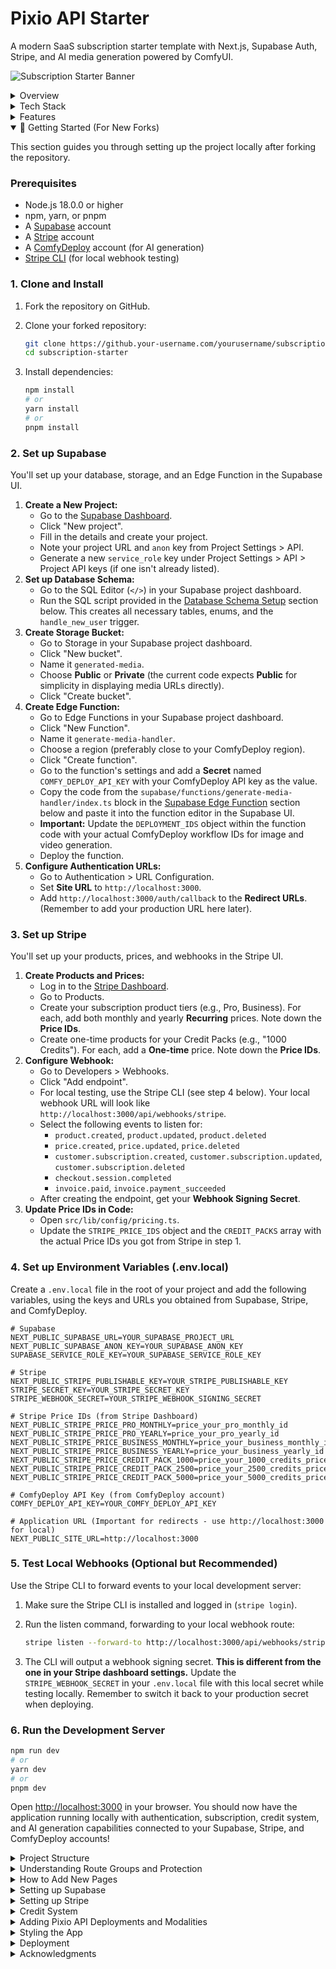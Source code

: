 # Pixio API Starter

A modern SaaS subscription starter template with Next.js, Supabase Auth, Stripe, and AI media generation powered by ComfyUI.

![Subscription Starter Banner](https://img.mytsi.org/i/A4j7988.png)

<details>
<summary>Overview</summary>

Pixio API Starter is a complete boilerplate for building subscription-based SaaS applications with integrated AI media generation. It includes user authentication, subscription management, a flexible credit system, and a beautiful glassmorphic UI – everything you need to launch your AI-powered SaaS product quickly and efficiently.

</details>

<details>
<summary>Tech Stack</summary>

This project leverages modern technologies for a performant and developer-friendly experience:

- **Frontend Framework**: [Next.js 15](https://nextjs.org/) with App Router and Server Components
- **Authentication & Database**: [Supabase](https://supabase.io/)
- **Payments & Subscriptions**: [Stripe](https://stripe.com/)
- **AI Generation**: [ComfyUI](https://comfyui.com/) via [ComfyDeploy API](https://api.myapps.ai/)
- **UI Components**: [Shadcn UI](https://ui.shadcn.com/)
- **Styling**: [Tailwind CSS](https://tailwindcss.com/)
- **Animation**: [Framer Motion](https://www.framer.com/motion/)
- **Language**: [TypeScript](https://www.typescriptlang.org/)
- **Form Handling**: [React Hook Form](https://react-hook-form.com/) with [Zod](https://zod.dev/) validation

</details>

<details>
<summary>Features</summary>

- ✅ **User Authentication**: Sign up, login, and user profile management
- ✅ **Subscription Management**: Tiered pricing plans with monthly/yearly billing
- ✅ **Stripe Integration**: Secure payment processing with webhooks and customer portal
- ✅ **Credit System**: Flexible credit-based usage for AI features with purchased packs and subscription allocation
- ✅ **AI Media Generation**: Generate images and videos from text prompts using integrated ComfyUI workflows
- ✅ **Media Library**: View and manage generated media with status tracking and real-time updates
- ✅ **Responsive Design**: Looks great on all devices
- ✅ **Dark Mode Support**: Light and dark theme options
- ✅ **TypeScript**: Type-safe code for better developer experience
- ✅ **Server Components**: Leverages Next.js 15 server components for improved performance
- ✅ **Row Level Security**: Secure database access with Supabase RLS
- ✅ **Supabase Edge Function**: Handles asynchronous AI generation requests and polling
- ✅ **Supabase Storage**: Stores generated media files securely

</details>

<details open>
<summary>🚀 Getting Started (For New Forks)</summary>

This section guides you through setting up the project locally after forking the repository.

### Prerequisites

- Node.js 18.0.0 or higher
- npm, yarn, or pnpm
- A [Supabase](https://supabase.io/) account
- A [Stripe](https://stripe.com/) account
- A [ComfyDeploy](https://api.myapps.ai/) account (for AI generation)
- [Stripe CLI](https://stripe.com/docs/stripe-cli) (for local webhook testing)

### 1. Clone and Install

1.  Fork the repository on GitHub.
2.  Clone your forked repository:

    ```bash
    git clone https://github.your-username.com/yourusername/subscription-starter.git
    cd subscription-starter
    ```
3.  Install dependencies:

    ```bash
    npm install
    # or
    yarn install
    # or
    pnpm install
    ```

### 2. Set up Supabase

You'll set up your database, storage, and an Edge Function in the Supabase UI.

1.  **Create a New Project:**
    *   Go to the [Supabase Dashboard](https://app.supabase.com/).
    *   Click "New project".
    *   Fill in the details and create your project.
    *   Note your project URL and `anon` key from Project Settings > API.
    *   Generate a new `service_role` key under Project Settings > API > Project API keys (if one isn't already listed).
2.  **Set up Database Schema:**
    *   Go to the SQL Editor (`</>`) in your Supabase project dashboard.
    *   Run the SQL script provided in the [Database Schema Setup](#database-schema-setup) section below. This creates all necessary tables, enums, and the `handle_new_user` trigger.
3.  **Create Storage Bucket:**
    *   Go to Storage in your Supabase project dashboard.
    *   Click "New bucket".
    *   Name it `generated-media`.
    *   Choose **Public** or **Private** (the current code expects **Public** for simplicity in displaying media URLs directly).
    *   Click "Create bucket".
4.  **Create Edge Function:**
    *   Go to Edge Functions in your Supabase project dashboard.
    *   Click "New Function".
    *   Name it `generate-media-handler`.
    *   Choose a region (preferably close to your ComfyDeploy region).
    *   Click "Create function".
    *   Go to the function's settings and add a **Secret** named `COMFY_DEPLOY_API_KEY` with your ComfyDeploy API key as the value.
    *   Copy the code from the `supabase/functions/generate-media-handler/index.ts` block in the [Supabase Edge Function](#supabase-edge-function) section below and paste it into the function editor in the Supabase UI.
    *   **Important:** Update the `DEPLOYMENT_IDS` object within the function code with your actual ComfyDeploy workflow IDs for image and video generation.
    *   Deploy the function.
5.  **Configure Authentication URLs:**
    *   Go to Authentication > URL Configuration.
    *   Set **Site URL** to `http://localhost:3000`.
    *   Add `http://localhost:3000/auth/callback` to the **Redirect URLs**. (Remember to add your production URL here later).

### 3. Set up Stripe

You'll set up your products, prices, and webhooks in the Stripe UI.

1.  **Create Products and Prices:**
    *   Log in to the [Stripe Dashboard](https://dashboard.stripe.com/).
    *   Go to Products.
    *   Create your subscription product tiers (e.g., Pro, Business). For each, add both monthly and yearly **Recurring** prices. Note down the **Price IDs**.
    *   Create one-time products for your Credit Packs (e.g., "1000 Credits"). For each, add a **One-time** price. Note down the **Price IDs**.
2.  **Configure Webhook:**
    *   Go to Developers > Webhooks.
    *   Click "Add endpoint".
    *   For local testing, use the Stripe CLI (see step 4 below). Your local webhook URL will look like `http://localhost:3000/api/webhooks/stripe`.
    *   Select the following events to listen for:
        *   `product.created`, `product.updated`, `product.deleted`
        *   `price.created`, `price.updated`, `price.deleted`
        *   `customer.subscription.created`, `customer.subscription.updated`, `customer.subscription.deleted`
        *   `checkout.session.completed`
        *   `invoice.paid`, `invoice.payment_succeeded`
    *   After creating the endpoint, get your **Webhook Signing Secret**.
3.  **Update Price IDs in Code:**
    *   Open `src/lib/config/pricing.ts`.
    *   Update the `STRIPE_PRICE_IDS` object and the `CREDIT_PACKS` array with the actual Price IDs you got from Stripe in step 1.

### 4. Set up Environment Variables (.env.local)

Create a `.env.local` file in the root of your project and add the following variables, using the keys and URLs you obtained from Supabase, Stripe, and ComfyDeploy.

```dotenv
# Supabase
NEXT_PUBLIC_SUPABASE_URL=YOUR_SUPABASE_PROJECT_URL
NEXT_PUBLIC_SUPABASE_ANON_KEY=YOUR_SUPABASE_ANON_KEY
SUPABASE_SERVICE_ROLE_KEY=YOUR_SUPABASE_SERVICE_ROLE_KEY

# Stripe
NEXT_PUBLIC_STRIPE_PUBLISHABLE_KEY=YOUR_STRIPE_PUBLISHABLE_KEY
STRIPE_SECRET_KEY=YOUR_STRIPE_SECRET_KEY
STRIPE_WEBHOOK_SECRET=YOUR_STRIPE_WEBHOOK_SIGNING_SECRET

# Stripe Price IDs (from Stripe Dashboard)
NEXT_PUBLIC_STRIPE_PRICE_PRO_MONTHLY=price_your_pro_monthly_id
NEXT_PUBLIC_STRIPE_PRICE_PRO_YEARLY=price_your_pro_yearly_id
NEXT_PUBLIC_STRIPE_PRICE_BUSINESS_MONTHLY=price_your_business_monthly_id
NEXT_PUBLIC_STRIPE_PRICE_BUSINESS_YEARLY=price_your_business_yearly_id
NEXT_PUBLIC_STRIPE_PRICE_CREDIT_PACK_1000=price_your_1000_credits_price_id
NEXT_PUBLIC_STRIPE_PRICE_CREDIT_PACK_2500=price_your_2500_credits_price_id
NEXT_PUBLIC_STRIPE_PRICE_CREDIT_PACK_5000=price_your_5000_credits_price_id

# ComfyDeploy API Key (from ComfyDeploy account)
COMFY_DEPLOY_API_KEY=YOUR_COMFY_DEPLOY_API_KEY

# Application URL (Important for redirects - use http://localhost:3000 for local)
NEXT_PUBLIC_SITE_URL=http://localhost:3000
```

### 5. Test Local Webhooks (Optional but Recommended)

Use the Stripe CLI to forward events to your local development server:

1.  Make sure the Stripe CLI is installed and logged in (`stripe login`).
2.  Run the listen command, forwarding to your local webhook route:

    ```bash
    stripe listen --forward-to http://localhost:3000/api/webhooks/stripe
    ```
3.  The CLI will output a webhook signing secret. **This is different from the one in your Stripe dashboard settings.** Update the `STRIPE_WEBHOOK_SECRET` in your `.env.local` file with this local secret while testing locally. Remember to switch it back to your production secret when deploying.

### 6. Run the Development Server

```bash
npm run dev
# or
yarn dev
# or
pnpm dev
```

Open [http://localhost:3000](http://localhost:3000) in your browser. You should now have the application running locally with authentication, subscription, credit system, and AI generation capabilities connected to your Supabase, Stripe, and ComfyDeploy accounts!

</details>

<details>
<summary>Project Structure</summary>

The project follows a modular structure using the Next.js App Router:

```
/src
  /app
    /(marketing) - Public marketing pages
      /page.tsx - Landing page
      /pricing/page.tsx - Pricing page
      /layout.tsx - Layout for marketing pages
    /(auth) - Authentication pages
      /login/
        /page.tsx - Login page
        /login-form.tsx - Login form component
      /signup/
        /page.tsx - Signup page
        /signup-form.tsx - Signup form component
      /layout.tsx - Layout for auth pages
      /auth/callback/route.ts - Auth callback handler
    /(app) - Auth-protected application pages
      /dashboard/page.tsx - User dashboard
      /account/
        /page.tsx - Account settings page
        /manage-subscription-button.tsx - Client component for subscription management
        /update-profile-form.tsx - Client component for profile updates
        /success-toast.tsx - Toast notification for successful payments
      /premium/page.tsx - Subscription-protected content
      /layout.tsx - Layout for app pages (includes auth check)
    /api - API routes
      /webhooks/stripe/route.ts - Stripe webhook handler
      /create-checkout-session/route.ts - Create checkout session endpoint
      /create-customer-portal/route.ts - Customer portal session endpoint
      /check-session-status/route.ts - Check Stripe session status endpoint
      /purchase-credits/route.ts - Create credit purchase session endpoint
  /components
    /ui - Shadcn UI components
    /account - Account-related components (UpdateProfileForm, ManageSubscriptionButton, CreditPackCard, SuccessToast)
    /dashboard - Dashboard components (MediaGenerationForm, MediaLibrary, MediaCard)
    /shared - Shared components (Navbar, Footer, CreditsDisplay)
    /pricing - Pricing components (PricingClient)
    /checkout - Checkout components (CheckoutModal)
  /lib
    /actions - Server actions (auth, media, stripe)
    /services - Backend services (media.service)
    /storage - Storage helpers (supabase-storage)
    /supabase - Supabase client/server/middleware setup
    /stripe - Stripe client setup
    /validators - Zod validation schemas
    /config - Configuration files (pricing)
    /constants - Constants (media types, costs, deployment IDs)
    /utils.ts - Utility functions
    /theme.ts - Theme configuration
  /middleware.ts - Next.js middleware for auth protection
  /types
    /db_types.ts - Database and entity type definitions
```

</details>

<details>
<summary>Understanding Route Groups and Protection</summary>

This project uses Next.js App Router with three main route groups:

1. `(marketing)` - Public pages accessible to everyone
2. `(auth)` - Authentication pages for login and signup
3. `(app)` - Protected pages requiring authentication

### How Auth Protection Works

Auth protection is implemented at two levels:

1. **Route Group Layout**: The `(app)/layout.tsx` file checks for authentication and redirects unauthenticated users to login:

```tsx
// src/app/(app)/layout.tsx
import { Navbar } from '@/components/shared/navbar';
import { createClient } from '@/lib/supabase/server';
import { redirect } from 'next/navigation';

export default async function AppLayout({
  children,
}: {
  children: React.ReactNode;
}) {
  const supabase = await createClient();
  const { data: { user } } = await supabase.auth.getUser();
  
  if (!user) {
    redirect('/login');
  }
  
  return (
    <div className="flex min-h-screen flex-col">
      <Navbar />
      <main className="flex-1 pt-16 pb-8">
        {children}
      </main>
    </div>
  );
}
```

2. **Middleware**: The `middleware.ts` file in the root directory provides an additional layer of protection:

```typescript
// src/middleware.ts
import { type NextRequest } from 'next/server';
import { updateSession } from '@/lib/supabase/middleware';

export async function middleware(request: NextRequest) {
  return await updateSession(request);
}

export const config = {
  matcher: [
    '/((?!_next/static|_next/image|favicon.ico|.*\\.svg$).*)',
  ],
};
```

The `updateSession` function checks authentication and redirects accordingly:

```typescript
// src/lib/supabase/middleware.ts
import { createServerClient } from '@supabase/ssr';
import { type NextRequest, NextResponse } from 'next/server';
import { Database } from '@/types/db_types';

export async function updateSession(request: NextRequest) {
  let supabaseResponse = NextResponse.next({
    request,
  });

  const supabase = createServerClient<Database>(
    process.env.NEXT_PUBLIC_SUPABASE_URL!,
    process.env.NEXT_PUBLIC_SUPABASE_ANON_KEY!,
    {
      cookies: {
        getAll() {
          return request.cookies.getAll();
        },
        setAll(cookiesToSet) {
          cookiesToSet.forEach(({ name, value, options }) => {
            supabaseResponse.cookies.set(name, value, options);
          });
        },
      },
    }
  );

  // Refresh session
  const { data: { user } } = await supabase.auth.getUser();

  // Optional: Redirect unauthenticated users
  const authPath = request.nextUrl.pathname.startsWith('/login') || 
                   request.nextUrl.pathname.startsWith('/signup') || 
                   request.nextUrl.pathname.startsWith('/auth');
  
  const protectedPaths = ['/dashboard', '/account', '/premium'];
  const isProtectedPath = protectedPaths.some(path => 
    request.nextUrl.pathname.startsWith(path)
  );

  // Redirect unauthenticated users from protected routes to login
  if (!user && isProtectedPath) {
    const redirectUrl = request.nextUrl.clone();
    redirectUrl.pathname = '/login';
    redirectUrl.searchParams.set('from', request.nextUrl.pathname);
    return NextResponse.redirect(redirectUrl);
  }

  // Redirect authenticated users from auth routes to dashboard
  if (user && authPath) {
    const redirectUrl = request.nextUrl.clone();
    redirectUrl.pathname = '/dashboard';
    return NextResponse.redirect(redirectUrl);
  }

  return supabaseResponse;
}
```

</details>

<details>
<summary>How to Add New Pages</summary>

### Adding a Regular Auth-Protected Page

To add a new page that requires authentication:

1. Create a new file in the `(app)` route group:

```tsx
// src/app/(app)/new-page/page.tsx
import { createClient } from '@/lib/supabase/server';

export default async function NewPage() {
  const supabase = await createClient();
  const { data: { user } } = await supabase.auth.getUser();
  
  // The (app) layout already ensures user is authenticated,
  // so you can safely use the user object here
  
  return (
    <div className="container mx-auto px-4 py-8">
      <h1 className="text-3xl font-bold mb-4">New Page</h1>
      <p>Welcome, {user.email}!</p>
      {/* Your page content */}
    </div>
  );
}
```

### Adding a Subscription-Protected Page

To add a page that requires an active subscription:

1. Create a new file in the `(app)` route group:

```tsx
// src/app/(app)/subscribers-only/page.tsx
import { isUserSubscribed, getSubscriptionTier } from '@/lib/supabase/subscriptions';
import { Card, CardContent, CardDescription, CardFooter, CardHeader, CardTitle } from '@/components/ui/card';
import { Button } from '@/components/ui/button';
import Link from 'next/link';

export default async function SubscribersOnlyPage() {
  const subscribed = await isUserSubscribed();
  const tier = await getSubscriptionTier(); // You might also want the tier for specific content

  // Show upgrade prompt if user isn't subscribed
  if (!subscribed) {
    return (
      <div className="container mx-auto px-4 py-16 flex flex-col items-center justify-center">
        <Card className="w-full max-w-md glass-card"> {/* Added glass-card style */}
          <CardHeader className="text-center">
            <CardTitle className="text-2xl">Subscribers Only</CardTitle> {/* Larger title */}
            <CardDescription className="text-base"> {/* Larger description */}
              This content requires an active subscription
            </CardDescription>
          </CardHeader>
          <CardContent className="text-center space-y-4 pb-6"> {/* Increased spacing */}
            <div className="py-6">
              <div className="mx-auto w-20 h-20 rounded-full bg-primary/10 flex items-center justify-center mb-4">
                <svg xmlns="http://www.w3.org/2000/svg" className="h-10 w-10 text-primary" fill="none" viewBox="0 0 24 24" stroke="currentColor">
                  <path strokeLinecap="round" strokeLinejoin="round" strokeWidth={1.5} d="M12 15v2m-6 4h12a2 2 0 002-2v-6a2 2 0 00-2-2H6a2 2 0 00-2 2v6a2 2 0 002 2zm10-10V7a4 4 0 00-8 0v4h8z" />
                </svg>
              </div>
              <p className="text-base text-muted-foreground"> {/* Larger text */}
                Upgrade your account to access premium features and content.
              </p>
            </div>
          </CardContent>
          <CardFooter className="flex justify-center">
            <Button asChild className="w-full glass-button bg-gradient-to-r from-primary to-secondary text-white hover:opacity-95 hover:shadow-lg transition-all duration-300 shadow-md text-lg py-3 font-semibold"> {/* Styled button */}
              <Link href="/pricing">View Plans</Link>
            </Button>
          </CardFooter>
        </Card>
      </div>
    );
  }
  
  return (
    <div className="container mx-auto px-4 py-8">
      <div className="mb-8">
        <h1 className="text-3xl font-bold mb-2">Premium Content</h1>
        <p className="text-muted-foreground">
          Welcome to the premium section! You have access to exclusive content.
        </p>
      </div>
      
      <div className="p-4 mb-8 rounded-lg bg-primary-50 border border-primary-200 text-primary-800">
        <div className="flex gap-3">
          <svg xmlns="http://www.w3.org/2000/svg" className="h-6 w-6 text-primary-500 flex-shrink-0" fill="none" viewBox="0 0 24 24" stroke="currentColor">
            <path strokeLinecap="round" strokeLinejoin="round" strokeWidth={2} d="M9 12l2 2 4-4m5.618-4.016A11.955 11.955 0 0112 2.944a11.955 11.955 0 01-8.618 3.04A12.02 12.02 0 003 9c0 5.591 3.824 10.29 9 11.622 5.176-1.332 9-6.03 9-11.622 0-1.042-.133-2.052-.382-3.016z" />
          </svg>
          <div>
            <h3 className="font-medium">Your Subscription Tier: {tier.toUpperCase()}</h3>
            <p className="text-sm mt-1">
              You have full access to all premium content based on your {tier} subscription.
            </p>
          </div>
        </div>
      </div>
      
      <div className="grid md:grid-cols-2 gap-6">
        {/* Premium Feature 1 */}
        <Card>
          <CardHeader>
            <CardTitle>Advanced Analytics</CardTitle>
            <CardDescription>
              Detailed insights into your data
            </CardDescription>
          </CardHeader>
          <CardContent>
            <div className="aspect-video bg-primary-50 rounded-md flex items-center justify-center">
              <svg xmlns="http://www.w3.org/2000/svg" className="h-16 w-16 text-primary-300" fill="none" viewBox="0 0 24 24" stroke="currentColor">
                <path strokeLinecap="round" strokeLinejoin="round" strokeWidth={1.5} d="M9 19v-6a2 2 0 00-2-2H5a2 2 0 00-2 2v6a2 2 0 002 2h2a2 2 0 002-2zm0 0V9a2 2 0 012-2h2a2 2 0 012 2v10m-6 0a2 2 0 002 2h2a2 2 0 002-2m0 0V5a2 2 0 012-2h2a2 2 0 012 2v14a2 2 0 01-2 2h-2a2 2 0 01-2-2z" />
              </svg>
            </div>
            <p className="mt-4 text-muted-foreground">
              Unlock deep insights with our advanced analytics tools. Track performance, visualize trends, and make data-driven decisions.
            </p>
          </CardContent>
        </Card>
        
        {/* Premium Feature 2 */}
        <Card>
          <CardHeader>
            <CardTitle>Priority Support</CardTitle>
            <CardDescription>
              Get help when you need it most
            </CardDescription>
          </CardHeader>
          <CardContent>
            <div className="aspect-video bg-primary-50 rounded-md flex items-center justify-center">
              <svg xmlns="http://www.w3.org/2000/svg" className="h-16 w-16 text-primary-300" fill="none" viewBox="0 0 24 24" stroke="currentColor">
                <path strokeLinecap="round" strokeLinejoin="round" strokeWidth={1.5} d="M18.364 5.636l-3.536 3.536m0 5.656l3.536 3.536M9.172 9.172L5.636 5.636m3.536 9.192l-3.536 3.536M21 12a9 9 0 11-18 0 9 9 0 0118 0zm-5 0a4 4 0 11-8 0 4 4 0 018 0z" />
              </svg>
            </div>
            <p className="mt-4 text-muted-foreground">
              As a premium member, you receive priority support from our team. Get answers quickly and resolve issues faster.
            </p>
          </CardContent>
        </Card>
        
        {tier === 'business' && (
          // Business-only feature
          <Card className="md:col-span-2">
            <CardHeader>
              <CardTitle>Enterprise Integration</CardTitle>
              <CardDescription>
                Exclusive to Business Plan subscribers
              </CardDescription>
            </CardHeader>
            <CardContent>
              <div className="aspect-video bg-accent-50 rounded-md flex items-center justify-center">
                <svg xmlns="http://www.w3.org/2000/svg" className="h-16 w-16 text-accent-300" fill="none" viewBox="0 0 24 24" stroke="currentColor">
                  <path strokeLinecap="round" strokeLinejoin="round" strokeWidth={1.5} d="M19 21V5a2 2 0 00-2-2H7a2 2 0 00-2 2v16m14 0h2m-2 0h-5m-9 0H3m2 0h5M9 7h1m-1 4h1m4-4h1m-1 4h1m-5 10v-5a1 1 0 011-1h2a1 1 0 011 1v5m-4 0h4" />
                </svg>
              </div>
              <p className="mt-4 text-muted-foreground">
                Connect your enterprise systems and enjoy seamless integration with our platform. This feature is exclusively available to Business Plan subscribers.
              </p>
            </CardContent>
          </Card>
        )}
      </div>
    </div>
  );
}
```

### Adding a Tier-Specific Protected Page

To restrict content to specific subscription tiers (e.g., Business tier only):

```tsx
// src/app/(app)/business-features/page.tsx
import { createClient } from '@/lib/supabase/server';
import { getSubscriptionTier } from '@/lib/supabase/subscriptions';
import { Card, CardContent, CardDescription, CardFooter, CardHeader, CardTitle } from '@/components/ui/card';
import { Button } from '@/components/ui/button';
import Link from 'next/link';

export default async function BusinessFeaturesPage() {
  const tier = await getSubscriptionTier();
  
  // Only allow business tier users
  if (tier !== 'business') {
    return (
      <div className="container mx-auto px-4 py-16 flex flex-col items-center justify-center">
        <Card className="w-full max-w-md glass-card"> {/* Added glass-card style */}
          <CardHeader className="text-center">
            <CardTitle className="text-2xl">Business Plan Required</CardTitle> {/* Larger title */}
            <CardDescription className="text-base"> {/* Larger description */}
              This content requires a Business plan subscription
            </CardDescription>
          </CardHeader>
          <CardContent className="text-center space-y-4"> {/* Increased spacing */}
            <p className="text-base text-muted-foreground"> {/* Larger text */}
              Your current plan: <span className="font-semibold">{tier.toUpperCase()}</span>
            </p>
            <p className="text-base text-muted-foreground"> {/* Larger text */}
              Upgrade to our Business plan to access these features.
            </p>
          </CardContent>
          <CardFooter className="flex justify-center">
            <Button asChild className="w-full glass-button bg-gradient-to-r from-primary to-secondary text-white hover:opacity-95 hover:shadow-lg transition-all duration-300 shadow-md text-lg py-3 font-semibold"> {/* Styled button */}
              <Link href="/pricing">Upgrade Plan</Link>
            </Button>
          </CardFooter>
        </Card>
      </div>
    );
  }
  
  // User has business tier, show the content
  return (
    <div className="container mx-auto px-4 py-8">
      <h1 className="text-3xl font-bold mb-4">Business Features</h1>
      <p className="mb-6">Welcome to the exclusive Business tier features!</p>
      
      {/* Your business-specific content */}
    </div>
  );
}
```

</details>

<details>
<summary>Setting up Supabase</summary>

### 1. Create a Supabase Project

1. Go to [Supabase Dashboard](https://app.supabase.com/) and create a new project
2. Note your project URL and API keys from the project settings
3. Add these to your `.env.local` file

### 2. Database Schema Setup

Run the following SQL in the Supabase SQL Editor to set up your database schema. This includes tables for users, customers, products, prices, subscriptions, credit purchases, credit usage, and generated media.

```sql
-- Create ENUM types for subscription status and pricing details
CREATE TYPE public.subscription_status AS ENUM ('trialing', 'active', 'canceled', 'incomplete', 'incomplete_expired', 'past_due', 'unpaid', 'paused');
CREATE TYPE public.pricing_type AS ENUM ('one_time', 'recurring');
CREATE TYPE public.pricing_plan_interval AS ENUM ('day', 'week', 'month', 'year');

-- USERS Table: Stores public user profile information.
CREATE TABLE public.users (
 id uuid NOT NULL PRIMARY KEY REFERENCES auth.users(id) ON DELETE CASCADE,
 full_name text,
 avatar_url text,
 billing_address jsonb,
 payment_method jsonb,
 -- Credit System Fields
 subscription_credits INTEGER DEFAULT 0,
 purchased_credits INTEGER DEFAULT 0,
 last_credits_reset_date TIMESTAMP WITH TIME ZONE
);
ALTER TABLE public.users ENABLE ROW LEVEL SECURITY;
CREATE POLICY "Allow public read-only access." ON public.users FOR SELECT USING (true);
CREATE POLICY "Can update own user data." ON public.users FOR UPDATE USING (auth.uid() = id);
CREATE POLICY "Can view own user data." ON public.users FOR SELECT USING (auth.uid() = id);

-- Function to automatically create a public user profile when a new auth user signs up
-- This function also initializes credits for the new user
CREATE OR REPLACE FUNCTION public.handle_new_user()
RETURNS trigger
LANGUAGE plpgsql
SECURITY DEFINER SET search_path = public
AS $$
BEGIN
 INSERT INTO public.users (id, full_name, avatar_url, subscription_credits, last_credits_reset_date)
 VALUES (
   new.id,
   new.raw_user_meta_data->>'full_name',
   new.raw_user_meta_data->>'avatar_url',
   -- Initialize with free tier credits (assuming free tier gives 500 credits)
   500,
   timezone('utc'::text, now())
 );
 RETURN new;
END;
$$;

-- Trigger the function after user creation
CREATE TRIGGER on_auth_user_created
 AFTER INSERT ON auth.users
 FOR EACH ROW EXECUTE FUNCTION public.handle_new_user();

-- CUSTOMERS Table: Maps Supabase auth users to Stripe customer IDs. (Accessed via service_role)
CREATE TABLE public.customers (
 id uuid NOT NULL PRIMARY KEY REFERENCES auth.users(id) ON DELETE CASCADE,
 stripe_customer_id text UNIQUE
);
ALTER TABLE public.customers ENABLE ROW LEVEL SECURITY;
-- No policies needed if accessed only via service_role key.

-- PRODUCTS Table: Stores product information synced from Stripe.
CREATE TABLE public.products (
 id text PRIMARY KEY, -- Stripe Product ID
 active boolean,
 name text,
 description text,
 image text,          -- Stripe Product Image URL
 metadata jsonb
);
ALTER TABLE public.products ENABLE ROW LEVEL SECURITY;
CREATE POLICY "Allow public read-only access." ON public.products FOR SELECT USING (true);

-- PRICES Table: Stores price information synced from Stripe.
CREATE TABLE public.prices (
 id text PRIMARY KEY, -- Stripe Price ID
 product_id text REFERENCES public.products(id) ON DELETE CASCADE,
 active boolean,
 description text,
 unit_amount bigint, -- Amount in cents/smallest currency unit
 currency text CHECK (char_length(currency) = 3),
 type public.pricing_type,
 interval public.pricing_plan_interval,
 interval_count integer,
 trial_period_days integer,
 metadata jsonb
);
ALTER TABLE public.prices ENABLE ROW LEVEL SECURITY;
CREATE POLICY "Allow public read-only access." ON public.prices FOR SELECT USING (true);

-- SUBSCRIPTIONS Table: Stores user subscription information synced from Stripe.
CREATE TABLE public.subscriptions (
 id text PRIMARY KEY, -- Stripe Subscription ID
 user_id uuid NOT NULL REFERENCES auth.users(id) ON DELETE CASCADE,
 status public.subscription_status,
 metadata jsonb,
 price_id text REFERENCES public.prices(id),
 quantity integer,
 cancel_at_period_end boolean,
 created timestamp with time zone NOT NULL DEFAULT timezone('utc'::text, now()),
 current_period_start timestamp with time zone NOT NULL DEFAULT timezone('utc'::text, now()),
 current_period_end timestamp with time zone NOT NULL DEFAULT timezone('utc'::text, now()),
 ended_at timestamp with time zone DEFAULT timezone('utc'::text, now()),
 cancel_at timestamp with time zone DEFAULT timezone('utc'::text, now()),
 canceled_at timestamp with time zone DEFAULT timezone('utc'::text, now()),
 trial_start timestamp with time zone DEFAULT timezone('utc'::text, now()),
 trial_end timestamp with time zone DEFAULT timezone('utc'::text, now())
);
ALTER TABLE public.subscriptions ENABLE ROW LEVEL SECURITY;
CREATE POLICY "Can view own subscription data." ON public.subscriptions FOR SELECT USING (auth.uid() = user_id);

-- Create table for credit purchases (records one-time credit pack purchases)
CREATE TABLE public.credit_purchases (
  id UUID PRIMARY KEY DEFAULT gen_random_uuid(),
  user_id UUID NOT NULL REFERENCES auth.users(id) ON DELETE CASCADE,
  amount INTEGER NOT NULL,
  price_id TEXT NOT NULL, -- Stripe Price ID of the credit pack
  created_at TIMESTAMP WITH TIME ZONE NOT NULL DEFAULT now()
);
ALTER TABLE public.credit_purchases ENABLE ROW LEVEL SECURITY;
CREATE POLICY "Can view own credit purchases" ON public.credit_purchases FOR SELECT USING (auth.uid() = user_id);

-- Create table for credit usage (records when credits are spent)
CREATE TABLE public.credit_usage (
  id UUID PRIMARY KEY DEFAULT gen_random_uuid(),
  user_id UUID NOT NULL REFERENCES auth.users(id) ON DELETE CASCADE,
  amount INTEGER NOT NULL, -- Amount of credits used (negative value)
  description TEXT, -- Description of usage (e.g., "Generated image")
  created_at TIMESTAMP WITH TIME ZONE NOT NULL DEFAULT now()
);
ALTER TABLE public.credit_usage ENABLE ROW LEVEL SECURITY;
CREATE POLICY "Can view own credit usage" ON public.credit_usage FOR SELECT USING (auth.uid() = user_id);

-- Table for storing generated media
CREATE TABLE public.generated_media (
  id UUID PRIMARY KEY DEFAULT gen_random_uuid(),
  user_id UUID NOT NULL REFERENCES auth.users(id) ON DELETE CASCADE,
  prompt TEXT NOT NULL,
  media_type TEXT NOT NULL CHECK (media_type IN ('image', 'video')), -- Add other types here if needed
  media_url TEXT NOT NULL, -- Public URL in storage
  storage_path TEXT NOT NULL, -- Path in storage bucket
  credits_used INTEGER NOT NULL,
  status TEXT NOT NULL DEFAULT 'pending', -- pending, processing, completed, failed
  created_at TIMESTAMP WITH TIME ZONE NOT NULL DEFAULT now(),
  metadata JSONB DEFAULT NULL -- Store ComfyUI run_id, error messages, etc.
);
ALTER TABLE public.generated_media ENABLE ROW LEVEL SECURITY;
CREATE POLICY "Can view own media" ON public.generated_media FOR SELECT USING (auth.uid() = user_id);
CREATE POLICY "Can insert own media" ON public.generated_media FOR INSERT WITH CHECK (auth.uid() = user_id);
CREATE POLICY "Can update own media" ON public.generated_media FOR UPDATE USING (auth.uid() = user_id);
-- Policy for service role to update status/url/path
CREATE POLICY IF NOT EXISTS "Allow service role to update media" 
  ON public.generated_media 
  FOR UPDATE 
  USING (true)
  WITH CHECK (true);

```

### 3. Authentication Settings

1. Go to Authentication > URL Configuration
2. Set Site URL to your application URL (e.g., `http://localhost:3000` for development)
3. Add a redirect URL: `http://localhost:3000/auth/callback` (add your production URL as well when deploying)
4. Configure email templates if desired

### 4. Create Supabase Storage Bucket

You need a storage bucket to store the generated images and videos.

1. Go to Storage in your Supabase project dashboard.
2. Click "New bucket".
3. Name the bucket `generated-media`.
4. **Important:** Decide on Public vs. Private access.
   - **Public:** Generated media URLs will be publicly accessible without authentication. This is simpler for display but means anyone with the URL can view the media.
   - **Private:** Generated media requires authentication to view. This is more secure but requires signing URLs on the server before displaying them in the frontend. The current implementation assumes **Public** access for simplicity in fetching the `media_url` directly. If you need private storage, you'll need to modify the `MediaCard` component to generate signed URLs.
5. Click "Create bucket".
6. (Optional but Recommended) Configure Row Level Security (RLS) for the bucket if you chose Private access, or review the default policies for Public access.

### 5. Create Supabase Edge Function

This project uses a Supabase Edge Function to handle the asynchronous communication with the ComfyDeploy API. This offloads the potentially long-running polling process from your Next.js server and keeps your API key secure.

1. Go to Edge Functions in your Supabase project dashboard.
2. Click "New Function".
3. Name the function `generate-media-handler`.
4. Choose a region (closest to your ComfyDeploy deployment is best).
5. Select "Deno" as the runtime (default).
6. Click "Create function".
7. Once created, navigate to the function's page.
8. Click the "Link to GitHub" button to connect it to your repository (recommended for easier deployment updates).
9. Add the `COMFY_DEPLOY_API_KEY` as a **Secret** in the function's settings. Go to the "Secrets" tab and add a new secret with the key `COMFY_DEPLOY_API_KEY` and the value from your `.env.local`.
10. Copy the code from `supabase/functions/generate-media-handler/index.ts` (provided in the code block below) into the function editor in the Supabase UI.
11. **Important:** Update the `DEPLOYMENT_IDS` object within the function code with your actual ComfyDeploy workflow IDs for image and video generation.
12. Deploy the function.

```typescript
// supabase/functions/generate-media-handler/index.ts
import { serve } from 'https://deno.land/std@0.177.0/http/server.ts';
import { createClient } from 'https://esm.sh/@supabase/supabase-js@2';
import { corsHeaders } from '../_shared/cors.ts'; // Assuming you have a _shared folder with cors.ts

// Define your ComfyDeploy Deployment IDs here
const DEPLOYMENT_IDS = {
  image: '8f96cb86-5cbb-4ad0-9837-8a79eeb5103a', // Replace with your Image Deployment ID
  video: 'd07cf1d5-412c-4270-b925-ffd6416abd1c'  // Replace with your Video Deployment ID
  // Add other modalities here
};

// Utility to delay execution
const delay = (ms) => new Promise((resolve) => setTimeout(resolve, ms));

serve(async (req) => {
  // Handle CORS preflight request
  if (req.method === 'OPTIONS') {
    return new Response('ok', {
      headers: corsHeaders,
    });
  }

  let mediaId = null; // Keep track of mediaId for error handling

  try {
    // --- Authentication & Input Validation ---
    // Create a Supabase client with the user's JWT to check authentication
    const supabaseClient = createClient(
      Deno.env.get('SUPABASE_URL') ?? '',
      Deno.env.get('SUPABASE_ANON_KEY') ?? '',
      {
        global: {
          headers: { Authorization: req.headers.get('Authorization') },
        },
      }
    );

    const { data: { user }, error: authError } = await supabaseClient.auth.getUser();
    if (authError || !user) {
      console.error('Auth error:', authError);
      return new Response(
        JSON.stringify({ error: 'Unauthorized' }),
        {
          headers: { ...corsHeaders, 'Content-Type': 'application/json' },
          status: 401,
        }
      );
    }
    const userId = user.id;

    const body = await req.json();
    const { prompt, mediaType } = body;
    mediaId = body.mediaId; // Assign mediaId here

    if (!prompt || !mediaType || !mediaId || !Object.keys(DEPLOYMENT_IDS).includes(mediaType)) {
      return new Response(
        JSON.stringify({ error: 'Missing or invalid parameters' }),
        {
          headers: { ...corsHeaders, 'Content-Type': 'application/json' },
          status: 400,
        }
      );
    }
    console.log(`Function received: userId=${userId}, mediaId=${mediaId}, type=${mediaType}`);

    // Create a Supabase client with the Service Role Key for admin operations (e.g., updating DB status, Storage)
    const supabaseAdmin = createClient(
      Deno.env.get('SUPABASE_URL') ?? '',
      Deno.env.get('SUPABASE_SERVICE_ROLE_KEY') ?? ''
    );

    // --- Update Status to Processing ---
    // Ensure record exists and belongs to the user before proceeding
    const { error: initialUpdateError } = await supabaseAdmin
      .from('generated_media')
      .update({ status: 'processing' })
      .eq('id', mediaId)
      .eq('user_id', userId); // Ensure we only update the correct user's record

    if (initialUpdateError) {
      console.error(`Error updating initial status for mediaId ${mediaId}:`, initialUpdateError);
      // This is critical, the record might not exist or belong to the user
      throw new Error(`Failed to set initial processing status: ${initialUpdateError.message}`);
    }
    console.log(`Media record ${mediaId} status set to processing.`);


    // --- Trigger ComfyUI API ---
    const deploymentId = DEPLOYMENT_IDS[mediaType];
    const comfyApiKey = Deno.env.get('COMFY_DEPLOY_API_KEY');

    if (!comfyApiKey) {
      throw new Error("COMFY_DEPLOY_API_KEY environment variable not set.");
    }

    const triggerResponse = await fetch("https://api.myapps.ai/api/run", {
      method: "POST",
      headers: {
        "Content-Type": "application/json",
        "Authorization": `Bearer ${comfyApiKey}`,
      },
      body: JSON.stringify({
        deployment_id: deploymentId,
        inputs: {
          "prompt": prompt,
          // Add other inputs required by your workflow here
        },
      }),
    });

    if (!triggerResponse.ok) {
      const errorBody = await triggerResponse.text();
      console.error(`ComfyUI trigger failed: ${triggerResponse.status} ${triggerResponse.statusText}`, errorBody);
      throw new Error(`ComfyUI trigger failed: ${triggerResponse.statusText}`);
    }

    const triggerResult = await triggerResponse.json();
    const run_id = triggerResult.run_id;

    if (!run_id) {
      throw new Error('ComfyUI did not return a run_id');
    }
    console.log(`ComfyUI run started: ${run_id}`);

    // Update DB with run_id and set status to processing (again, for safety)
    const { error: runIdUpdateError } = await supabaseAdmin
      .from('generated_media')
      .update({
        status: 'processing', // Ensure status is 'processing'
        metadata: { run_id: run_id } // Store the run_id
      })
      .eq('id', mediaId);

    if (runIdUpdateError) {
      console.error(`Error updating record ${mediaId} with run_id ${run_id}:`, runIdUpdateError);
      // Continue processing, but log the error
    }


    // --- Polling for Result ---
    let currentStatus = 'processing'; // Start polling with the expected initial status
    let finalOutput = null;
    const maxAttempts = 90; // ~15 minutes timeout (90 * 10s)
    let attempts = 0;
    let consecutiveApiErrors = 0;
    const maxConsecutiveApiErrors = 10; // Give up polling if API fails 10 times in a row

    while (['processing', 'not-started', 'running', 'uploading', 'queued'].includes(currentStatus) && attempts < maxAttempts) {
      attempts++;
      console.log(`Polling attempt ${attempts}/${maxAttempts} for run ${run_id}. Current status: ${currentStatus}`);
      await delay(10000); // Wait 10 seconds between polls

      try {
        const statusResponse = await fetch(`https://api.myapps.ai/api/run?run_id=${run_id}`, {
          method: "GET",
          headers: {
            "Authorization": `Bearer ${comfyApiKey}`,
          },
        });

        if (!statusResponse.ok) {
          consecutiveApiErrors++;
          console.error(`Polling API failed (attempt ${attempts}, consecutive errors ${consecutiveApiErrors}): ${statusResponse.status} ${statusResponse.statusText}`);
          if (consecutiveApiErrors >= maxConsecutiveApiErrors) {
            currentStatus = 'failed'; // Mark as failed if API is consistently unavailable
            finalOutput = { error: `Polling API failed ${maxConsecutiveApiErrors} consecutive times.` };
            break; // Exit loop
          }
          continue; // Skip to next attempt if within error threshold
        }

        // Reset consecutive error count on success
        consecutiveApiErrors = 0;

        finalOutput = await statusResponse.json();
        currentStatus = finalOutput.status || 'unknown'; // Default to 'unknown' if status is missing
        console.log(`Status received for run ${run_id}: ${currentStatus}`);

        // Exit loop immediately if successful or failed
        if (currentStatus === 'success' || currentStatus === 'complete' || currentStatus === 'failed') {
          break;
        }

      } catch (pollError: any) {
        consecutiveApiErrors++;
        console.error(`Network error during polling attempt ${attempts} (consecutive errors ${consecutiveApiErrors}):`, pollError.message);
        if (consecutiveApiErrors >= maxConsecutiveApiErrors) {
          currentStatus = 'failed'; // Mark as failed after too many network errors
          finalOutput = { error: `Polling network error ${maxConsecutiveApiErrors} consecutive times: ${pollError.message}` };
          break; // Exit loop
        }
        // Continue polling if within error threshold
      }
    } // End of while loop

    // --- Handle Final Status ---
    console.log(`Polling finished after ${attempts} attempts. Final status: ${currentStatus}`);

    if (currentStatus === 'success' || currentStatus === 'complete') {
      // Check if output files exist in the response
      if (!finalOutput?.outputs || finalOutput.outputs.length === 0 || !finalOutput.outputs[0].url) {
         console.error(`ComfyUI run ${run_id} reported success but no output URL found.`);
         currentStatus = 'failed'; // Treat as failed if no output URL
         finalOutput = { error: 'Generation reported success but no output file was produced.' };
      }
    }


    if (currentStatus === 'success' || currentStatus === 'complete') {
      // Assuming the first output is the main media file
      const remoteMediaUrl = finalOutput.outputs[0].url;
      const fileExtension = mediaType === 'image' ? '.png' : '.webp'; // Adjust extension based on your workflow output

      console.log(`Downloading generated ${mediaRecord.media_type} from: ${remoteMediaUrl}`);

      // Download the media from ComfyDeploy's CDN
      const mediaResponse = await fetch(remoteMediaUrl, {
        method: 'GET',
        headers: {
          'Cache-Control': 'no-cache', // Ensure fresh download
          'Pragma': 'no-cache'
        }
      });

      if (!mediaResponse.ok) {
        console.error(`Failed to download media: ${mediaResponse.status} ${mediaResponse.statusText}`);
        throw new Error(`Failed to download media: ${mediaResponse.statusText}`);
      }

      const mediaBuffer = await mediaResponse.arrayBuffer();
      const contentSize = mediaBuffer.byteLength;
      console.log(`Downloaded media size: ${(contentSize / 1024).toFixed(2)} KB`);

      if (contentSize === 0) {
        throw new Error('Downloaded file is empty');
      }

      // Generate a unique filename and storage path
      const timestamp = Date.now();
      const fileName = `${timestamp}-${mediaId.substring(0, 8)}${fileExtension}`;
      const storagePath = `${userId}/${mediaType}s/${fileName}`; // e.g., user_id/images/timestamp-id.png

      console.log(`Uploading to Supabase storage path: ${storagePath}`);

      // Determine content type for upload
      const contentType = mediaType === 'image'
        ? 'image/png'
        : 'video/webm'; // Use video/webm for webp video

      // Upload to Supabase storage
      const { data: uploadData, error: uploadError } = await supabaseAdmin
        .storage
        .from('generated-media') // Your storage bucket name
        .upload(storagePath, mediaBuffer, {
          contentType,
          upsert: true, // Overwrite if a file with the same name exists (less likely with timestamp)
          cacheControl: '3600' // Cache for 1 hour
        });

      if (uploadError) {
        console.error('Storage upload error:', uploadError);
        throw new Error(`Storage upload error: ${uploadError.message}`);
      }
      console.log(`Successfully uploaded to storage: ${uploadData?.path}`);

      // Get public URL
      const { data: publicUrlData } = supabaseAdmin
        .storage
        .from('generated-media') // Your storage bucket name
        .getPublicUrl(storagePath);

      // Update the media record in the database with final status, URL, and path
      const { error: finalUpdateError } = await supabaseAdmin
        .from('generated_media')
        .update({
          status: 'completed',
          media_url: publicUrlData.publicUrl,
          storage_path: storagePath,
          metadata: {
            ...finalOutput?.metadata || {}, // Keep existing metadata
            run_id,
            original_url: remoteMediaUrl, // Store the original ComfyDeploy URL
            file_size: mediaBuffer.byteLength,
            completed_at: new Date().toISOString(),
          }
        })
        .eq('id', mediaId); // Update the specific record

      if (finalUpdateError) {
        console.error(`Failed to update final record ${mediaId}:`, finalUpdateError);
        // Log error but function technically succeeded in generating and uploading
      } else {
        console.log(`Media ${mediaId} completed successfully and record updated.`);
      }

    } else {
      // Generation failed or timed out
      const errorMessage = currentStatus === 'failed' ? finalOutput?.error || 'Generation failed' : attempts >= maxAttempts ? 'Generation timed out' : `Generation stopped with unexpected status: ${currentStatus}`;
      console.error(`Generation failed or timed out for run ${run_id}: ${errorMessage}`);

      // Update the record to mark as failed
      const { error: failUpdateError } = await supabaseAdmin
        .from('generated_media')
        .update({
          status: 'failed',
          metadata: {
            ...finalOutput?.metadata || {}, // Keep existing metadata
            run_id,
            error: errorMessage,
            final_api_status: currentStatus,
            failed_at: new Date().toISOString(),
          }
        })
        .eq('id', mediaId); // Update the specific record

      if (failUpdateError) {
        console.error(`Failed to update record ${mediaId} to failed status:`, failUpdateError);
      } else {
         console.log(`Media ${mediaId} marked as failed.`);
      }
    }

    // --- Return Success (Function execution completed, background task finished) ---
    // The function returns success if it finished processing the request,
    // regardless of whether the generation itself succeeded or failed.
    return new Response(
      JSON.stringify({ success: true, finalStatus: currentStatus }),
      {
        headers: { ...corsHeaders, 'Content-Type': 'application/json' },
        status: 200,
      }
    );

  } catch (error: any) {
    console.error('Supabase Function Error:', error.message);

    // Attempt to update DB record to failed if possible and mediaId is known
    if (mediaId) {
      try {
        const supabaseAdmin = createClient(
          Deno.env.get('SUPABASE_URL') ?? '',
          Deno.env.get('SUPABASE_SERVICE_ROLE_KEY') ?? ''
        );
        await supabaseAdmin
          .from('generated_media')
          .update({
            status: 'failed',
            metadata: { error: `Function error: ${error.message}` },
          })
          .eq('id', mediaId);
          console.log(`Media ${mediaId} status updated to failed due to function error.`);
      } catch (updateError) {
        console.error(`Failed to update status to failed on error for mediaId ${mediaId}:`, updateError);
      }
    }

    return new Response(
      JSON.stringify({ error: error.message }),
      {
        headers: { ...corsHeaders, 'Content-Type': 'application/json' },
        status: 500,
      }
    );
  }
});
```

</details>

<details>
<summary>Setting up Stripe</summary>

### 1. Create Stripe Products and Prices

1. Log in to the [Stripe Dashboard](https://dashboard.stripe.com/)
2. Go to Products > Add Product
3. Create your product tiers (e.g., Free, Pro, Business)
4. For each **paid** product, add pricing plans:
   - Create both monthly and yearly **Recurring** prices.
   - Set the appropriate prices.
   - Note the **Price IDs** (e.g., `price_1234567890`) for each plan.
5. Create **one-time** products for your Credit Packs (e.g., "1000 Credits").
6. For each Credit Pack product, add a **One-time** price.
7. Note the **Price IDs** for each credit pack.

### 2. Configure Stripe Webhook

1. In Stripe Dashboard, go to Developers > Webhooks
2. Add an endpoint with your webhook URL:
   - For production: `https://your-domain.com/api/webhooks/stripe`
   - For local development, use Stripe CLI (see step 4 below in Getting Started).
3. Select events to listen for:
   - `product.created`, `product.updated`, `product.deleted`
   - `price.created`, `price.updated`, `price.deleted`
   - `customer.subscription.created`, `customer.subscription.updated`, `customer.subscription.deleted`
   - `checkout.session.completed` (Crucial for both subscriptions and one-time credit purchases)
   - `invoice.paid`, `invoice.payment_succeeded` (Important for subscription renewals)
4. After creating the endpoint, get your **Webhook Signing Secret** and add it to your `.env.local` file as `STRIPE_WEBHOOK_SECRET`.

### 3. Update Price IDs in Config

Open `src/lib/config/pricing.ts` and update the `STRIPE_PRICE_IDS` and `CREDIT_PACKS` with your actual Stripe Price IDs from step 1.

```typescript
// src/lib/config/pricing.ts
export interface PricingTier {
  id: 'free' | 'pro' | 'business';
  name: string;
  description: string;
  features: string[];
  popular: boolean;
  credits: number; // Added credits field
  // Each tier can have monthly and yearly pricing options
  pricing: {
    monthly: {
      priceId: string | null; // Stripe Price ID
      amount: number | null;  // Amount in cents
    };
    yearly: {
      priceId: string | null; // Stripe Price ID
      amount: number | null;  // Amount in cents
      discount?: number;      // Optional percentage discount compared to monthly
    };
  };
}

// Read price IDs from environment variables
export const STRIPE_PRICE_IDS = {
  PRO_MONTHLY: process.env.NEXT_PUBLIC_STRIPE_PRICE_PRO_MONTHLY || '',
  PRO_YEARLY: process.env.NEXT_PUBLIC_STRIPE_PRICE_PRO_YEARLY || '',
  BUSINESS_MONTHLY: process.env.NEXT_PUBLIC_STRIPE_PRICE_BUSINESS_MONTHLY || '',
  BUSINESS_YEARLY: process.env.NEXT_PUBLIC_STRIPE_PRICE_BUSINESS_YEARLY || '',
  // Credit pack price IDs
  CREDIT_PACK_1000: process.env.NEXT_PUBLIC_STRIPE_PRICE_CREDIT_PACK_1000 || '',
  CREDIT_PACK_2500: process.env.NEXT_PUBLIC_STRIPE_PRICE_CREDIT_PACK_2500 || '',
  CREDIT_PACK_5000: process.env.NEXT_PUBLIC_STRIPE_PRICE_CREDIT_PACK_5000 || '',
};

// Define credit packs for purchase
export const CREDIT_PACKS = [
  {
    id: 'credits-1000',
    name: '1000 Credits',
    description: 'Top up with a small credit pack',
    amount: 1000, // Number of credits
    price: 1000, // Price in cents ($10.00)
    priceId: STRIPE_PRICE_IDS.CREDIT_PACK_1000,
  },
  // ... other credit packs
];

// Check if price IDs are configured
const isPricingConfigured = () => {
  return (
    STRIPE_PRICE_IDS.PRO_MONTHLY &&
    STRIPE_PRICE_IDS.PRO_YEARLY &&
    STRIPE_PRICE_IDS.BUSINESS_MONTHLY &&
    STRIPE_PRICE_IDS.BUSINESS_YEARLY
  );
};

// Show warning if price IDs are not configured in production
if (process.env.NODE_ENV === 'production' && !isPricingConfigured()) {
  console.warn('Warning: Stripe price IDs are not configured in environment variables.');
}

export const PRICING_TIERS: PricingTier[] = [
  {
    id: 'free',
    name: 'Free',
    description: 'Essential features for individuals',
    credits: 500, // 500 credits for free tier
    features: [
      'Basic dashboard access',
      'Limited access to features',
      'Community support',
      '500 credits per month',
    ],
    popular: false,
    pricing: {
      monthly: {
        priceId: null,
        amount: null,
      },
      yearly: {
        priceId: null,
        amount: null,
      },
    },
  },
  {
    id: 'pro',
    name: 'Pro',
    description: 'Perfect for professionals',
    credits: 3000, // 3000 credits for pro tier
    features: [
      'Everything in Free',
      'Advanced features',
      'Priority support',
      'Extended usage limits',
      '3000 credits per month',
    ],
    popular: true,
    pricing: {
      monthly: {
        priceId: STRIPE_PRICE_IDS.PRO_MONTHLY || null,
        amount: 2900, // $29/month
      },
      yearly: {
        priceId: STRIPE_PRICE_IDS.PRO_YEARLY || null,
        amount: 29000, // $290/year
        discount: 16,  // 16% discount compared to monthly
      },
    },
  },
  {
    id: 'business',
    name: 'Business',
    description: 'For teams and organizations',
    credits: 6000, // 6000 credits for business tier
    features: [
      'Everything in Pro',
      'Advanced features', // Updated from 'Everything in Pro' for clarity
      'Dedicated support',
      'Custom integrations',
      'Team management',
      '6000 credits per month',
    ],
    popular: false, // Changed to false as Pro is marked popular
    pricing: {
      monthly: {
        priceId: STRIPE_PRICE_IDS.BUSINESS_MONTHLY || null,
        amount: 5900, // $59/month
      },
      yearly: {
        priceId: STRIPE_PRICE_IDS.BUSINESS_YEARLY || null,
        amount: 59000, // $590/year
        discount: 16,  // 16% discount compared to monthly
      },
    },
  },
];


// Helper function to get a tier by ID
export function getTierById(id: string): PricingTier | undefined {
  return PRICING_TIERS.find(tier => tier.id === id);
}

// Build a mapping of price IDs to tier information for easy lookup
export type PriceIdInfo = {
  tierId: 'free' | 'pro' | 'business';
  interval: 'monthly' | 'yearly';
};

// Create a map of price IDs to tier info
export const PRICE_ID_MAP: Record<string, PriceIdInfo> = {};

// Populate the price ID map
PRICING_TIERS.forEach(tier => {
  // Add monthly price ID if exists
  if (tier.pricing.monthly.priceId) {
    PRICE_ID_MAP[tier.pricing.monthly.priceId] = {
      tierId: tier.id as 'free' | 'pro' | 'business',
      interval: 'monthly'
    };
  }

  // Add yearly price ID if exists
  if (tier.pricing.yearly.priceId) {
    PRICE_ID_MAP[tier.pricing.yearly.priceId] = {
      tierId: tier.id as 'free' | 'pro' | 'business',
      interval: 'yearly'
    };
  }
});

// Helper function to get tier info from a price ID
export function getTierByPriceId(priceId: string | null | undefined): { 
  tier: PricingTier | undefined, 
  interval: 'monthly' | 'yearly' | undefined 
} {
  if (!priceId) {
    // Default to free tier with no interval
    const freeTier = getTierById('free');
    return { tier: freeTier, interval: undefined };
  }

  const priceInfo = PRICE_ID_MAP[priceId];

  if (!priceInfo) {
    // Price ID not found in our configuration
    return { tier: undefined, interval: undefined };
  }

  const tier = getTierById(priceInfo.tierId);

  return { 
    tier,
    interval: priceInfo.interval
  };
}
```

2. Ensure you update the `STRIPE_PRICE_IDS` in the same file with your actual Stripe price IDs.

3. The pricing page itself is in `src/app/(marketing)/pricing/page.tsx` and uses the client component `PricingClient` which you can customize.

### Modifying the Dashboard

Edit `src/app/(app)/dashboard/page.tsx` and the components within `src/components/dashboard` (`media-generation-form.tsx`, `media-library.tsx`) to change the dashboard layout, add new cards, or modify existing components. These files have been significantly updated in the previous steps to match the glassmorphic theme.

### Modifying the Account Page

Edit `src/app/(app)/account/page.tsx` and the components within `src/components/account` (`update-profile-form.tsx`, `manage-subscription-button.tsx`, `credit-pack-card.tsx`) to change the account page layout and styling. These files have been significantly updated in the previous steps to match the glassmorphic theme.

</details>

<details>
<summary>Credit System</summary>

This project includes a robust credit system that allows users to consume credits for various AI generation actions. Each subscription tier includes a monthly allocation of credits, and users can purchase additional credit packs.

### How the Credit System Works

- **Tier-Based Credits**: Each subscription tier (free, pro, business) comes with a monthly allocation of credits defined in `src/lib/config/pricing.ts`.
- **Credit Refresh**: Subscription credits are automatically refreshed to the tier's allocation amount when a subscription becomes `active` or `trialing`, or when it renews (handled by the Stripe webhook).
- **Two Credit Types**:
  - **Subscription Credits**: Reset monthly based on the user's subscription tier.
  - **Purchased Credits**: Never expire and accumulate as users buy credit packs.
- **Credit Usage**: When users consume credits (e.g., generating an image), the system first uses `subscription_credits` before using `purchased_credits`. Usage is recorded in the `credit_usage` table.

### Setting Up the Credit System

Setup involves adding fields and tables to your database schema (covered in [Database Schema Setup](#database-schema-setup)) and configuring credit amounts in `src/lib/config/pricing.ts` (covered in [Update Price IDs in Config](#update-price-ids-in-config)).

### Using the Credit System

- **Displaying Credits**: The user's total credits are displayed in the navigation bar using the `CreditsDisplay` component (`src/components/shared/credits-display.tsx`). The total shown combines both subscription and purchased credits.
- **Managing Credits**: The account page (`src/app/(app)/account/page.tsx`) includes a dedicated credits section where users can view their balances and recent usage.
- **Purchasing Credits**: Users can purchase additional credit packs from the account page. This triggers a Stripe one-time payment checkout session. The Stripe webhook handles adding the purchased credits to the user's `purchased_credits` balance upon successful payment (`src/app/api/webhooks/stripe/route.ts`).
- **Programmatically Using Credits**: The `useCredits` function in `src/lib/credits.ts` is used by server actions (like `generateMedia`) to deduct credits from the user's balance and record the usage.

```typescript
// Example of using credits in a server action
import { useCredits } from '@/lib/credits';

export async function myServerAction() {
  const userId = '...'; // Get the user ID (e.g., from auth.getUser())
  const amount = 50; // Number of credits to use
  const description = 'Generated AI image'; // What the credits were used for

  // Attempt to use credits
  const success = await useCredits(userId, amount, description);

  if (success) {
    // Credits were successfully used, perform the action (e.g., trigger AI generation)
    console.log("Credits used successfully!");
    return { success: true };
  } else {
    // Not enough credits
    console.error("Not enough credits!");
    return { error: 'Not enough credits' };
  }
}
```

### Troubleshooting the Credit System

If users report issues with credits not being added after purchase or not resetting:

1. **Check Stripe Webhooks**: Ensure the webhook endpoint is correctly set up in Stripe and receiving events (especially `checkout.session.completed` for credit packs and `customer.subscription.updated`, `invoice.paid` for subscription renewals).
2. **Verify Webhook Signatures**: Make sure your `STRIPE_WEBHOOK_SECRET` environment variable is correct and matches the secret in your Stripe webhook settings.
3. **Check Supabase Function Logs**: The `generate-media-handler` function logs errors related to credit deduction. Check the Supabase Function logs for issues.
4. **Check Stripe Webhook Logs**: The Stripe dashboard provides logs for each webhook delivery attempt, showing the request, response, and any errors.
5. **Check Supabase Database Logs**: Monitor your Supabase database logs for errors during credit updates (`public.users` table) or purchase/usage inserts (`public.credit_purchases`, `public.credit_usage`).
6. **Manually Add Credits**: If needed for testing or support, you can manually add credits using the Supabase SQL Editor:

   ```sql
   -- Add 1000 purchased credits to a specific user
   UPDATE public.users
   SET purchased_credits = purchased_credits + 1000
   WHERE id = 'user-uuid-here';

   -- Reset subscription credits for a specific user to their tier's amount (e.g., Pro tier = 3000)
   UPDATE public.users
   SET subscription_credits = 3000, -- Replace 3000 with the correct tier amount
       last_credits_reset_date = timezone('utc'::text, now())
   WHERE id = 'user-uuid-here';
   ```

</details>


<details>
<summary>Adding Pixio API Deployments and Modalities</summary>

The application supports generating different types of media (modalities) using ComfyUI workflows deployed via the ComfyDeploy API. This section explains how to add new modalities or update existing ones.

### Understanding Deployments and Modalities

- **Deployment**: A specific ComfyUI workflow hosted on ComfyDeploy with a unique ID.
- **Modality**: A type of media that can be generated (e.g., image, video, audio, 3D model).
- **Credit Cost**: Each modality costs a different amount of credits to generate, based on the computational resources required.

### Setting Up New ComfyUI Workflows

1. **Create a ComfyUI Workflow**:
   - Design your workflow for the specific generation task (e.g., a new image model, a different video technique, an audio generation workflow).
   - Test thoroughly in ComfyUI to ensure it produces the expected output files and format.

2. **Deploy to ComfyDeploy**:
   - Sign in to your [ComfyDeploy account](https://api.myapps.ai/).
   - Upload or create your workflow deployment.
   - Note the **Deployment ID** assigned to your workflow. This ID is used to trigger the workflow via the API.

3. **Update Application Configuration**:
   - Add the new Deployment ID to the `DEPLOYMENT_IDS` object in `src/lib/constants/media.ts`.
   - Define the `CREDIT_COSTS` for the new modality in the same file.

```typescript
// src/lib/constants/media.ts

export const DEPLOYMENT_IDS = {
    image: '8f96cb86-5cbb-4ad0-9837-8a79eeb5103a', // Your Image Deployment ID
    video: 'd07cf1d5-412c-4270-b925-ffd6416abd1c',  // Your Video Deployment ID
    // Add your new deployment ID here:
    // audio: 'your-new-audio-deployment-id',
    // three_d: 'your-new-3d-deployment-id',
  } as const;
  
  export const CREDIT_COSTS = {
    image: 10,
    video: 100,
    // Define the credit cost for your new modality:
    // audio: 50,
    // three_d: 150,
  } as const;
  
  // Update the MEDIA_TYPES tuple to include your new modality
  export const MEDIA_TYPES = ['image', 'video'] as const; // Add 'audio', 'three_d', etc.
  
  export type MediaType = typeof MEDIA_TYPES[number];
  
  export type MediaStatus = 'pending' | 'processing' | 'completed' | 'failed';
  
  export type GenerationResult = {
    success: boolean;
    mediaId?: string;
    runId?: string;
    status?: string;
    mediaUrl?: string;
    error?: string;
  };
```

### Adding a New Modality (Frontend & Backend)

To fully integrate a new modality (e.g., 'audio'):

1.  **Update `src/lib/constants/media.ts`**: Add the new modality to `DEPLOYMENT_IDS`, `CREDIT_COSTS`, and `MEDIA_TYPES` as shown above.
2.  **Update Database Schema**: Modify the `generated_media` table's `media_type` CHECK constraint to include the new type.

    ```sql
    -- Update the check constraint for media_type
    ALTER TABLE public.generated_media 
    DROP CONSTRAINT generated_media_media_type_check,
    ADD CONSTRAINT generated_media_media_type_check 
    CHECK (media_type IN ('image', 'video', 'audio')); -- Add 'audio' and any other new types
    ```
3.  **Update Supabase Edge Function**: Ensure your `generate-media-handler` function can handle the new `mediaType`. You might need to adjust the `fileExtension` and `contentType` logic based on the output format of your new workflow.

    ```typescript
    // Inside supabase/functions/generate-media-handler/index.ts
    import { serve } from 'https://deno.land/std@0.177.0/http/server.ts';
    import { createClient } from 'https://esm.sh/@supabase/supabase-js@2';
    import { corsHeaders } from '../_shared/cors.ts'; // Assuming you have a _shared folder with cors.ts

    // Define your ComfyDeploy Deployment IDs here
    const DEPLOYMENT_IDS = {
      image: '8f96cb86-5cbb-4ad0-9837-8a79eeb5103a', // Replace with your Image Deployment ID
      video: 'd07cf1d5-412c-4270-b925-ffd6416abd1c'  // Replace with your Video Deployment ID
      // Add other modalities here
    };

    // Utility to delay execution
    const delay = (ms) => new Promise((resolve) => setTimeout(resolve, ms));

    serve(async (req) => {
      // Handle CORS preflight request
      if (req.method === 'OPTIONS') {
        return new Response('ok', {
          headers: corsHeaders,
        });
      }

      let mediaId = null; // Keep track of mediaId for error handling

      try {
        // --- Authentication & Input Validation ---
        // Create a Supabase client with the user's JWT to check authentication
        const supabaseClient = createClient(
          Deno.env.get('SUPABASE_URL') ?? '',
          Deno.env.get('SUPABASE_ANON_KEY') ?? '',
          {
            global: {
              headers: { Authorization: req.headers.get('Authorization') },
            },
          }
        );

        const { data: { user }, error: authError } = await supabaseClient.auth.getUser();
        if (authError || !user) {
          console.error('Auth error:', authError);
          return new Response(
            JSON.stringify({ error: 'Unauthorized' }),
            {
              headers: { ...corsHeaders, 'Content-Type': 'application/json' },
              status: 401,
            }
          );
        }
        const userId = user.id;

        const body = await req.json();
        const { prompt, mediaType } = body;
        mediaId = body.mediaId; // Assign mediaId here

        if (!prompt || !mediaType || !mediaId || !Object.keys(DEPLOYMENT_IDS).includes(mediaType)) {
          return new Response(
            JSON.stringify({ error: 'Missing or invalid parameters' }),
            {
              headers: { ...corsHeaders, 'Content-Type': 'application/json' },
              status: 400,
            }
          );
        }
        console.log(`Function received: userId=${userId}, mediaId=${mediaId}, type=${mediaType}`);

        // Create a Supabase client with the Service Role Key for admin operations (e.g., updating DB status, Storage)
        const supabaseAdmin = createClient(
          Deno.env.get('SUPABASE_URL') ?? '',
          Deno.env.get('SUPABASE_SERVICE_ROLE_KEY') ?? ''
        );

        // --- Update Status to Processing ---
        // Ensure record exists and belongs to the user before proceeding
        const { error: initialUpdateError } = await supabaseAdmin
          .from('generated_media')
          .update({ status: 'processing' })
          .eq('id', mediaId)
          .eq('user_id', userId); // Ensure we only update the correct user's record

        if (initialUpdateError) {
          console.error(`Error updating initial status for mediaId ${mediaId}:`, initialUpdateError);
          // This is critical, the record might not exist or belong to the user
          throw new Error(`Failed to set initial processing status: ${initialUpdateError.message}`);
        }
        console.log(`Media record ${mediaId} status set to processing.`);


        // --- Trigger ComfyUI API ---
        const deploymentId = DEPLOYMENT_IDS[mediaType];
        const comfyApiKey = Deno.env.get('COMFY_DEPLOY_API_KEY');

        if (!comfyApiKey) {
          throw new Error("COMFY_DEPLOY_API_KEY environment variable not set.");
        }

        const triggerResponse = await fetch("https://api.myapps.ai/api/run", {
          method: "POST",
          headers: {
            "Content-Type": "application/json",
            "Authorization": `Bearer ${comfyApiKey}`,
          },
          body: JSON.stringify({
            deployment_id: deploymentId,
            inputs: {
              "prompt": prompt,
              // Add other inputs required by your workflow here
            },
          }),
        });

        if (!triggerResponse.ok) {
          const errorBody = await triggerResponse.text();
          console.error(`ComfyUI trigger failed: ${triggerResponse.status} ${triggerResponse.statusText}`, errorBody);
          throw new Error(`ComfyUI trigger failed: ${triggerResponse.statusText}`);
        }

        const triggerResult = await triggerResponse.json();
        const run_id = triggerResult.run_id;

        if (!run_id) {
          throw new Error('ComfyUI did not return a run_id');
        }
        console.log(`ComfyUI run started: ${run_id}`);

        // Update DB with run_id and set status to processing (again, for safety)
        const { error: runIdUpdateError } = await supabaseAdmin
          .from('generated_media')
          .update({
            status: 'processing', // Ensure status is 'processing'
            metadata: { run_id: run_id } // Store the run_id
          })
          .eq('id', mediaId);

        if (runIdUpdateError) {
          console.error(`Error updating record ${mediaId} with run_id ${run_id}:`, runIdUpdateError);
          // Continue processing, but log the error
        }


        // --- Polling for Result ---
        let currentStatus = 'processing'; // Start polling with the expected initial status
        let finalOutput = null;
        const maxAttempts = 90; // ~15 minutes timeout (90 * 10s)
        let attempts = 0;
        let consecutiveApiErrors = 0;
        const maxConsecutiveApiErrors = 10; // Give up polling if API fails 10 times in a row

        while (['processing', 'not-started', 'running', 'uploading', 'queued'].includes(currentStatus) && attempts < maxAttempts) {
          attempts++;
          console.log(`Polling attempt ${attempts}/${maxAttempts} for run ${run_id}. Current status: ${currentStatus}`);
          await delay(10000); // Wait 10 seconds between polls

          try {
            const statusResponse = await fetch(`https://api.myapps.ai/api/run?run_id=${run_id}`, {
              method: "GET",
              headers: {
                "Authorization": `Bearer ${comfyApiKey}`,
              },
            });

            if (!statusResponse.ok) {
              consecutiveApiErrors++;
              console.error(`Polling API failed (attempt ${attempts}, consecutive errors ${consecutiveApiErrors}): ${statusResponse.status} ${statusResponse.statusText}`);
              if (consecutiveApiErrors >= maxConsecutiveApiErrors) {
                currentStatus = 'failed'; // Mark as failed if API is consistently unavailable
                finalOutput = { error: `Polling API failed ${maxConsecutiveApiErrors} consecutive times.` };
                break; // Exit loop
              }
              continue; // Skip to next attempt if within error threshold
            }

            // Reset consecutive error count on success
            consecutiveApiErrors = 0;

            finalOutput = await statusResponse.json();
            currentStatus = finalOutput.status || 'unknown'; // Default to 'unknown' if status is missing
            console.log(`Status received for run ${run_id}: ${currentStatus}`);

            // Exit loop immediately if successful or failed
            if (currentStatus === 'success' || currentStatus === 'complete' || currentStatus === 'failed') {
              break;
            }

          } catch (pollError: any) {
            consecutiveApiErrors++;
            console.error(`Network error during polling attempt ${attempts} (consecutive errors ${consecutiveApiErrors}):`, pollError.message);
            if (consecutiveApiErrors >= maxConsecutiveApiErrors) {
              currentStatus = 'failed'; // Mark as failed after too many network errors
              finalOutput = { error: `Polling network error ${maxConsecutiveApiErrors} consecutive times: ${pollError.message}` };
              break; // Exit loop
            }
            // Continue polling if within error threshold
          }
        } // End of while loop

        // --- Handle Final Status ---
        console.log(`Polling finished after ${attempts} attempts. Final status: ${currentStatus}`);

        if (currentStatus === 'success' || currentStatus === 'complete') {
          // Check if output files exist in the response
          if (!finalOutput?.outputs || finalOutput.outputs.length === 0 || !finalOutput.outputs[0].url) {
             console.error(`ComfyUI run ${run_id} reported success but no output URL found.`);
             currentStatus = 'failed'; // Treat as failed if no output URL
             finalOutput = { error: 'Generation reported success but no output file was produced.' };
          }
        }


        if (currentStatus === 'success' || currentStatus === 'complete') {
          // Assuming the first output is the main media file
          const remoteMediaUrl = finalOutput.outputs[0].url;
          let fileExtension;
          let contentType;

          // Determine file extension and content type based on media type
          switch(mediaType) {
              case 'image':
                  fileExtension = '.png'; // Or whatever your workflow outputs
                  contentType = 'image/png';
                  break;
              case 'video':
                  fileExtension = '.webp'; // Or '.mp4', etc.
                  contentType = 'video/webm'; // Or 'video/mp4'
                  break;
              case 'audio':
                  fileExtension = '.mp3'; // Or '.wav', etc.
                  contentType = 'audio/mpeg'; // Or 'audio/wav'
                  break;
              // Add cases for your new modalities
              default:
                  fileExtension = '.bin';
                  contentType = 'application/octet-stream';
          }


          console.log(`Downloading generated ${mediaRecord.media_type} from: ${remoteMediaUrl}`);

          // Download the media from ComfyDeploy's CDN
          const mediaResponse = await fetch(remoteMediaUrl, {
            method: 'GET',
            headers: {
              'Cache-Control': 'no-cache', // Ensure fresh download
              'Pragma': 'no-cache'
            }
          });

          if (!mediaResponse.ok) {
            console.error(`Failed to download media: ${mediaResponse.status} ${mediaResponse.statusText}`);
            throw new Error(`Failed to download media: ${mediaResponse.statusText}`);
          }

          const mediaBuffer = await mediaResponse.arrayBuffer();
          const contentSize = mediaBuffer.byteLength;
          console.log(`Downloaded media size: ${(contentSize / 1024).toFixed(2)} KB`);

          if (contentSize === 0) {
            throw new Error('Downloaded file is empty');
          }

          // Generate a unique filename and storage path
          const timestamp = Date.now();
          const fileName = `${timestamp}-${mediaId.substring(0, 8)}${fileExtension}`;
          const storagePath = `${userId}/${mediaType}s/${fileName}`; // e.g., user_id/images/timestamp-id.png

          console.log(`Uploading to Supabase storage path: ${storagePath}`);


          // Upload to Supabase storage
          const { data: uploadData, error: uploadError } = await supabaseAdmin
            .storage
            .from('generated-media') // Your storage bucket name
            .upload(storagePath, mediaBuffer, {
              contentType,
              upsert: true, // Overwrite if a file with the same name exists (less likely with timestamp)
              cacheControl: '3600' // Cache for 1 hour
            });

          if (uploadError) {
            console.error('Storage upload error:', uploadError);
            throw new Error(`Storage upload error: ${uploadError.message}`);
          }
          console.log(`Successfully uploaded to storage: ${uploadData?.path}`);

          // Get public URL
          const { data: publicUrlData } = supabaseAdmin
            .storage
            .from('generated-media') // Your storage bucket name
            .getPublicUrl(storagePath);

          // Update the media record in the database with final status, URL, and path
          const { error: finalUpdateError } = await supabaseAdmin
            .from('generated_media')
            .update({
              status: 'completed',
              media_url: publicUrlData.publicUrl,
              storage_path: storagePath,
              metadata: {
                ...finalOutput?.metadata || {}, // Keep existing metadata
                run_id,
                original_url: remoteMediaUrl, // Store the original ComfyDeploy URL
                file_size: mediaBuffer.byteLength,
                completed_at: new Date().toISOString(),
              }
            })
            .eq('id', mediaId); // Update the specific record

          if (finalUpdateError) {
            console.error(`Failed to update final record ${mediaId}:`, finalUpdateError);
            // Log error but function technically succeeded in generating and uploading
          } else {
            console.log(`Media ${mediaId} completed successfully and record updated.`);
          }

        } else {
          // Generation failed or timed out
          const errorMessage = currentStatus === 'failed' ? finalOutput?.error || 'Generation failed' : attempts >= maxAttempts ? 'Generation timed out' : `Generation stopped with unexpected status: ${currentStatus}`;
          console.error(`Generation failed or timed out for run ${run_id}: ${errorMessage}`);

          // Update the record to mark as failed
          const { error: failUpdateError } = await supabaseAdmin
            .from('generated_media')
            .update({
              status: 'failed',
              metadata: {
                ...finalOutput?.metadata || {}, // Keep existing metadata
                run_id,
                error: errorMessage,
                final_api_status: currentStatus,
                failed_at: new Date().toISOString(),
              }
            })
            .eq('id', mediaId); // Update the specific record

          if (failUpdateError) {
            console.error(`Failed to update record ${mediaId} to failed status:`, failUpdateError);
          } else {
             console.log(`Media ${mediaId} marked as failed.`);
          }
        }

        // --- Return Success (Function execution completed, background task finished) ---
        // The function returns success if it finished processing the request,
        // regardless of whether the generation itself succeeded or failed.
        return new Response(
          JSON.stringify({ success: true, finalStatus: currentStatus }),
          {
            headers: { ...corsHeaders, 'Content-Type': 'application/json' },
            status: 200,
          }
        );

      } catch (error: any) {
        console.error('Supabase Function Error:', error.message);

        // Attempt to update DB record to failed if possible and mediaId is known
        if (mediaId) {
          try {
            const supabaseAdmin = createClient(
              Deno.env.get('SUPABASE_URL') ?? '',
              Deno.env.get('SUPABASE_SERVICE_ROLE_KEY') ?? ''
            );
            await supabaseAdmin
              .from('generated_media')
              .update({
                status: 'failed',
                metadata: { error: `Function error: ${error.message}` },
              })
              .eq('id', mediaId);
              console.log(`Media ${mediaId} status updated to failed due to function error.`);
          } catch (updateError) {
            console.error(`Failed to update status to failed on error for mediaId ${mediaId}:`, updateError);
          }
        }

        return new Response(
          JSON.stringify({ error: error.message }),
          {
            headers: { ...corsHeaders, 'Content-Type': 'application/json' },
            status: 500,
          }
        );
      }
    });
    ```

</details>

<details>
<summary>Styling the App</summary>

This project uses [Tailwind CSS](https://tailwindcss.com/) for utility-first styling and a custom theme defined using CSS variables in `src/app/globals.css`.

### Tailwind CSS

Tailwind classes are used directly in JSX components (`className` prop) to apply styles. The `tailwind.config.ts` file extends the default Tailwind theme with custom colors (using OKLCH for perceptual uniformity), border radii, and keyframes for animations.

Key styling concepts used:

- **Utility Classes:** Classes like `flex`, `grid`, `p-4`, `text-lg`, `font-bold`, `bg-primary`, `text-white`, `rounded-md`, `shadow-lg`, `transition`, `duration-300`, `hover:opacity-90`, `dark:bg-black/50`, `backdrop-blur-md`.
- **Custom Colors:** Defined in `tailwind.config.ts` and used via classes like `bg-primary`, `text-secondary`, `border-accent/20`.
- **Custom Utility Classes:** Defined in `src/app/globals.css` using `@layer components` for reusable styles like `glass-card`, `glass-input`, `glass-button`.
- **CSS Variables:** Used in `src/app/globals.css` (`:root`, `.dark`) to define the color palette and other theme values, which are then referenced by Tailwind classes or direct CSS. This allows for easy theme switching (light/dark mode).
- **Animations:** Custom keyframes (`@keyframes`) and Tailwind animation classes (`animation-*`) are defined in `tailwind.config.ts` and used for subtle effects like floating elements, gradient movement, and pulse.

**Example Custom Component Class (`.glass-card`)**:

```css
/* src/app/globals.css */
@layer components {
  .glass-card {
    @apply rounded-xl bg-white/20 dark:bg-black/20 backdrop-blur-md border border-white/20 dark:border-white/10 shadow-lg hover:shadow-xl transition-shadow;
  }
  /* ... other custom classes ... */
}
```
This allows you to apply a complex, consistent style across multiple elements simply by adding the `glass-card` class.

By modifying `tailwind.config.ts` and `src/app/globals.css`, you can easily adjust the visual appearance of the entire application, update the color palette, change border styles, or add new reusable components and animations.

</details>

<details>
<summary>Deployment</summary>

### Deploying to Vercel

1. Push your code to a GitHub repository.
2. Sign up for [Vercel](https://vercel.com) and import your repository.
3. Set the environment variables in the Vercel dashboard. **Make sure to set ALL variables from your `.env.local`, including the Stripe price IDs and the ComfyDeploy API Key.**
4. Deploy the project.

After deployment, update your Supabase and Stripe configurations with your production URL:
1. Update the Site URL and redirect URLs in Supabase Auth settings.
2. Update the webhook endpoint URL in Stripe.
3. Update the `NEXT_PUBLIC_SITE_URL` environment variable in Vercel to your production domain.

</details>

<details>
<summary>Acknowledgments</summary>

- [Next.js](https://nextjs.org/)
- [Supabase](https://supabase.io/)
- [Stripe](https://stripe.com/)
- [Shadcn UI](https://ui.shadcn.com/)
- [ComfyUI](https://comfyui.com/)
- [ComfyDeploy](https://api.myapps.ai/)
- [Framer Motion](https://www.framer.com/motion/)

</details>
